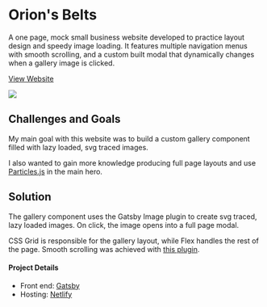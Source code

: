# Orion's Belts
 A one page, mock small business website developed to practice layout design and speedy image loading. It features multiple navigation menus with smooth scrolling, and a custom built modal that dynamically changes when a gallery image is clicked.

[View Website](https://orions-belts.netlify.app/)

![](https://github.com/stormcloud266/orions-belts/blob/master/screenshot.gif)

## Challenges and Goals
My main goal with this website was to build a custom gallery component filled with lazy loaded, svg traced images.

I also wanted to gain more knowledge producing full page layouts and use [Particles.js](https://www.npmjs.com/package/react-particles-js) in the main hero.

## Solution
The gallery component uses the Gatsby Image plugin to create svg traced, lazy loaded images. On click, the image opens into a full page modal.

CSS Grid is responsible for the gallery layout, while Flex handles the rest of the page. Smooth scrolling was achieved with [this plugin](https://www.npmjs.com/package/react-anchor-link-smooth-scroll).

#### Project Details
* Front end: [Gatsby](https://www.gatsbyjs.com/)
* Hosting: [Netlify](https://www.netlify.com/)
